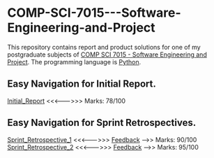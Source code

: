 # COMP-SCI-7015---Software-Engineering-and-Project    
This repository contains report and product solutions for one of my postgraduate subjects of [COMP SCI 7015 - Software Engineering and Project](https://www.adelaide.edu.au/course-outlines/003675/1/sem-2/). The programming language is [Python](https://www.python.org/).  

## Easy Navigation for Initial Report.  
[Initial_Report]() <<<--->>> Marks: 78/100  

## Easy Navigation for Sprint Retrospectives.  
[Sprint_Retrospective_1]() <<<--->>> [Feedback]() -->> Marks: 90/100  
[Sprint_Retrospective_2]() <<<--->>> [Feedback]() -->> Marks: 95/100    
